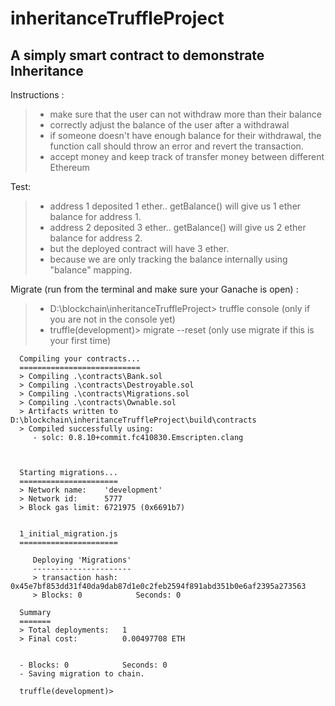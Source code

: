 # inheritanceTruffleProject 
## A simply smart contract to demonstrate Inheritance

Instructions :
> - make sure that the user can not withdraw more than their balance
> - correctly adjust the balance of the user after a withdrawal
> - if someone doesn't have enough balance for their withdrawal, the function call should throw an error and revert the transaction.
> - accept money and keep track of transfer money between different Ethereum      

Test: 
 > - address 1 deposited 1 ether.. getBalance() will give us 1 ether balance for address 1.
 > - address 2 deposited 3 ether.. getBalance() will give us 2 ether balance for address 2.
 > - but the deployed contract will have 3 ether. 
 > - because we are only tracking the balance internally using "balance" mapping.	

Migrate (run from the terminal and make sure your Ganache is open) :
> - D:\blockchain\inheritanceTruffleProject> truffle console (only if you are not in the console yet)
> - truffle(development)> migrate --reset (only use migrate if this is your first time) 


      Compiling your contracts...
      ===========================
      > Compiling .\contracts\Bank.sol
      > Compiling .\contracts\Destroyable.sol
      > Compiling .\contracts\Migrations.sol
      > Compiling .\contracts\Ownable.sol
      > Artifacts written to D:\blockchain\inheritanceTruffleProject\build\contracts
      > Compiled successfully using:
         - solc: 0.8.10+commit.fc410830.Emscripten.clang



      Starting migrations...
      ======================
      > Network name:    'development'
      > Network id:      5777
      > Block gas limit: 6721975 (0x6691b7)


      1_initial_migration.js
      ======================

         Deploying 'Migrations'
         ----------------------
         > transaction hash:    0x45e7bf853dd31f40da9dab87d1e0c2feb2594f891abd351b0e6af2395a273563
         > Blocks: 0            Seconds: 0

      Summary
      =======
      > Total deployments:   1
      > Final cost:          0.00497708 ETH


      - Blocks: 0            Seconds: 0
      - Saving migration to chain.

      truffle(development)>
